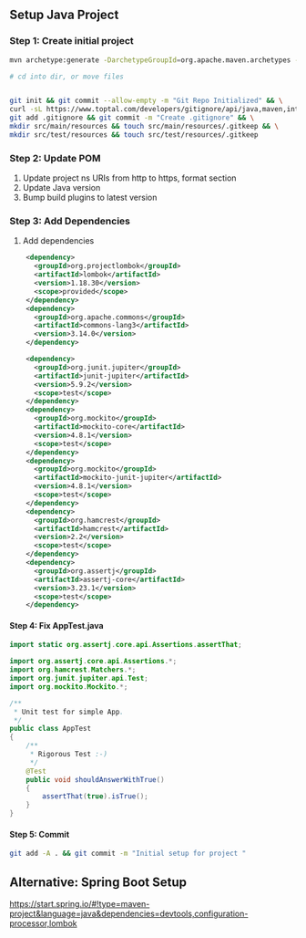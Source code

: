 ## Setup Java Project

### Step 1: Create initial project
```bash
mvn archetype:generate -DarchetypeGroupId=org.apache.maven.archetypes -DarchetypeArtifactId=maven-archetype-quickstart

# cd into dir, or move files


git init && git commit --allow-empty -m "Git Repo Initialized" && \
curl -sL https://www.toptal.com/developers/gitignore/api/java,maven,intellij,eclipse,visualstudiocode > .gitignore && \
git add .gitignore && git commit -m "Create .gitignore" && \
mkdir src/main/resources && touch src/main/resources/.gitkeep && \
mkdir src/test/resources && touch src/test/resources/.gitkeep
```

### Step 2: Update POM

1. Update project ns URIs from http to https, format section
2. Update Java version
3. Bump build plugins to latest version

### Step 3: Add Dependencies

1. Add dependencies
```xml
    <dependency>
      <groupId>org.projectlombok</groupId>
      <artifactId>lombok</artifactId>
      <version>1.18.30</version>
      <scope>provided</scope>
    </dependency>
    <dependency>
      <groupId>org.apache.commons</groupId>
      <artifactId>commons-lang3</artifactId>
      <version>3.14.0</version>
    </dependency>

    <dependency>
      <groupId>org.junit.jupiter</groupId>
      <artifactId>junit-jupiter</artifactId>
      <version>5.9.2</version>
      <scope>test</scope>
    </dependency>
    <dependency>
      <groupId>org.mockito</groupId>
      <artifactId>mockito-core</artifactId>
      <version>4.8.1</version>
      <scope>test</scope>
    </dependency>
    <dependency>
      <groupId>org.mockito</groupId>
      <artifactId>mockito-junit-jupiter</artifactId>
      <version>4.8.1</version>
      <scope>test</scope>
    </dependency>
    <dependency>
      <groupId>org.hamcrest</groupId>
      <artifactId>hamcrest</artifactId>
      <version>2.2</version>
      <scope>test</scope>
    </dependency>
    <dependency>
      <groupId>org.assertj</groupId>
      <artifactId>assertj-core</artifactId>
      <version>3.23.1</version>
      <scope>test</scope>
    </dependency>

```

#### Step 4: Fix AppTest.java

```java
import static org.assertj.core.api.Assertions.assertThat;

import org.assertj.core.api.Assertions.*;
import org.hamcrest.Matchers.*;
import org.junit.jupiter.api.Test;
import org.mockito.Mockito.*;

/**
 * Unit test for simple App.
 */
public class AppTest 
{
    /**
     * Rigorous Test :-)
     */
    @Test
    public void shouldAnswerWithTrue()
    {
        assertThat(true).isTrue();
    }
}

```

#### Step 5: Commit


```bash
git add -A . && git commit -m "Initial setup for project "
```

## Alternative: Spring Boot Setup

https://start.spring.io/#!type=maven-project&language=java&dependencies=devtools,configuration-processor,lombok
